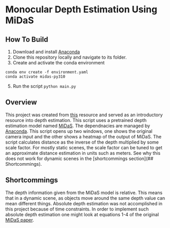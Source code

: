 # Monocular Depth Estimation Using MiDaS

## How To Build
1. Download and install [Anaconda](https://anaconda.org/)
2. Clone this repository locally and navigate to its folder.
3. Create and activate the conda environment
```
conda env create -f environment.yaml
conda activate midas-py310
```
5. Run the script `python main.py`

## Overview
This project was created from [this](https://medium.com/artificialis/getting-started-with-depth-estimation-using-midas-and-python-d0119bfe1159) resource and served as an introductory resource into depth estimation. This script uses a pretrained depth estimation model named [MiDaS](https://github.com/isl-org/MiDaS). The dependnacies are managed by [Anaconda](https://anaconda.org/). This script opens up two windows, one shows the original camera input and the other shows a heatmap of the output of MiDaS. The script calculates distance as the inverse of the depth multiplied by some scale factor. For mostly static scenes, the scale factor can be tuned to get an approximate distance estimation in units such as meters. See why this does not work for dynamic scenes in the [shortcommings section](## Shortcommings).

## Shortcommings
The depth information given from the MiDaS model is relative. This means that in a dynamic scene, as objects move around the same depth value can mean different things. Absolute depth estimation was not accomplished in this project because of time constraints. In order to implement such absolute depth estimation one might look at equations 1-4 of the original [MiDaS paper](https://arxiv.org/pdf/1907.01341v3).
